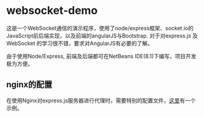 # websocket-demo

这是一个WebSocket通信的演示程序，使用了node/express框架、socket.io的JavaScript前后端实现，以及前端的angularJS与Bootstrap. 对于对express.js 及 WebSocket 的学习很不错，要求对AngularJS有必要的了解。

由于使用Node/Express, 前端及后端都可在NetBeans IDE(8.1)下编写，项目开发极为方便。

## nginx的配置

在使用Nginx对express.js服务器进行代理时，需要特别的配置文件，[这里](https://github.com/gnu4cn/websocket-demo/blob/master/ws-demo.nginx.example)有一个示例。
